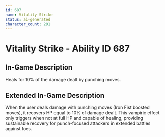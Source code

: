 ```yaml
---
id: 687
name: Vitality Strike
status: ai-generated
character_count: 291
---
```


# Vitality Strike - Ability ID 687

## In-Game Description
Heals for 10% of the damage dealt by punching moves.

## Extended In-Game Description
When the user deals damage with punching moves (Iron Fist boosted moves), it recovers HP equal to 10% of damage dealt. This vampiric effect only triggers when not at full HP and capable of healing, providing sustainable recovery for punch-focused attackers in extended battles against foes.